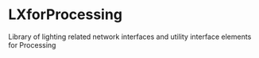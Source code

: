 # LXforProcessing
Library of lighting related network interfaces and utility interface elements for Processing

